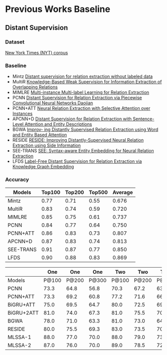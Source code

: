 # Previous Works Baseline
## Distant Supervision
### Dataset
[New York Times (NYT) corpus]()
### Baseline
- Mintz [Distant supervision for relation extraction without labeled data](http://www.aclweb.org/anthology/P09-1113)
- MultiR [Knowledge-Based Weak Supervision for Information Extraction of Overlapping Relations](http://www.aclweb.org/anthology/P11-1055)
- MIMLRE [Multi-instance Multi-label Learning for Relation Extraction](http://www.aclweb.org/anthology/D12-1042)
- PCNN [Distant Supervision for Relation Extraction via Piecewise Convolutional Neural Networks
Daojian](http://www.emnlp2015.org/proceedings/EMNLP/pdf/EMNLP203.pdf)
- PCNN+ATT [Neural Relation Extraction with Selective Attention over Instances](http://www.aclweb.org/anthology/P16-1200)
- APCNN+D [Distant Supervision for Relation Extraction with Sentence-Level Attention and Entity Descriptions](<https://pdfs.semanticscholar.org/b8da/823ad81e3b8e5b80d8286129fdb1d9132e7.pdf?_ga=2.25061362.950242724.1556102255-1721389731.1530185202>) 
- BGWA [Improv- ing Distantly Supervised Relation Extraction using Word and Entity Based Attention](https://arxiv.org/pdf/1804.06987.pdf)
- RESIDE [RESIDE: Improving Distantly-Supervised Neural Relation Extraction using Side Information](http://malllabiisc.github.io/publications/papers/reside_emnlp18.pdf)
- SEE-TRANS [SEE: Syntax-aware Entity Embedding for Neural Relation Extraction](http://arxiv.org/abs/1801.03603)
- LFDS [Label-Free Distant Supervision for Relation Extraction via Knowledge Graph Embedding](http://aclweb.org/anthology/D18-1248)
### Accuracy

| Models 	| Top100 	| Top200 	| Top500 	| Average 	|
|--------	|--------	|--------	|--------	|---------	|
|    Mintz    	|0.77|0.71|0.55|0.676|
|   MultiR     	|0.83|0.74|0.59|0.720|
|    MIMLRE    	|0.85|0.75|0.61|0.737|
|    PCNN    	  |0.84|0.77|0.64|0.750|
|    PCNN+ATT   |0.86|0.83|0.73|0.807|
|   APCNN+D     |0.87|0.83|0.74|0.813|
|    SEE-TRANS  |0.91|0.87|0.77|0.850|
|    LFDS    	  |0.90|0.88|0.83|0.869|


|  	| One 	| One 	| One 	| Two 	| Two 	| Two 	| All 	| All 	| All 	|
|------------	|-------	|-------	|-------	|-------	|-------	|-------	|-------	|-------	|-------	|
| Models 	| P@100 	| P@200 	| P@300 	| P@100 	| P@200 	| P@300 	| P@100 	| P@200 	| P@300 	|
| PCNN 	| 73.3 	| 64.8 	| 56.8 	| 70.3 	| 67.2 	| 63.1 	| 72.3 	| 69.7 	| 64.1 	|
| PCNN+ATT 	| 73.3 	| 69.2 	| 60.8 	| 77.2 	| 71.6 	| 66.1 	| 76.2 	| 73.1 	| 67.4 	|
| BiGRU+ATT 	| 75.0 	| 69.5 	| 64.7 	| 80.0 	| 72.5 	| 69.3 	| 82.0 	| 76.5 	| 71.3 	|
| BiGRU+2ATT 	| 81.0 	| 74.0 	| 67.3 	| 81.0 	| 75.5 	| 70.7 	| 81.0 	| 76.0 	| 72.7 	|
| BGWA 	| 78.0 	| 71.0 	| 63.3 	| 81.0 	| 73.0 	| 64.0 	| 82.0 	| 75.0 	| 72.0 	|
| RESIDE 	| 80.0 	| 75.5 	| 69.3 	| 83.0 	| 73.5 	| 70.6 	| 84.0 	| 78.5 	| 75.6 	|
| MLSSA-1 	| 88.0 	| 77.0 	| 70.0 	| 88.0 	| 79.0 	| 73.3 	| 87.0 	| 81.5 	| 76.0 	|
| MLSSA-2 	| 87.0 	| 76.0 	| 70.0 	| 89.0 	| 78.5 	| 72.3 	| 90.0 	| 81.5 	| 77.0 	|
